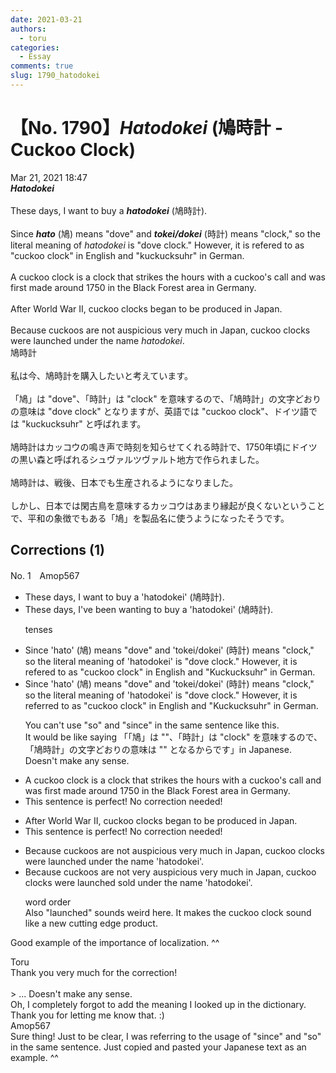 ```yaml
---
date: 2021-03-21
authors:
  - toru
categories:
  - Essay
comments: true
slug: 1790_hatodokei
---
```


# 【No. 1790】<strong><em>Hatodokei</strong></em> (鳩時計 - Cuckoo Clock)
<div class="date">Mar 21, 2021 18:47</div>
<div id="post"><div id="body_show_ori">
<strong><em>Hatodokei</strong></em><br/><br/>These days, I want to buy a <strong><em>hatodokei</em></strong> (鳩時計).<br/><br/>Since <strong><em>hato</em></strong> (鳩) means "dove" and <strong><em>tokei/dokei</em></strong> (時計) means "clock," so the literal meaning of <em>hatodokei</em> is "dove clock." However, it is refered to as "cuckoo clock" in English and "kuckucksuhr" in German.<br/><br/>A cuckoo clock is a clock that strikes the hours with a cuckoo's call and was first made around 1750 in the Black Forest area in Germany.<br/><br/>After World War II, cuckoo clocks began to be produced in Japan.<br/><br/>Because cuckoos are not auspicious very much in Japan, cuckoo clocks were launched under the name <em>hatodokei</em>.
</div></div>

<!-- more -->

<div id="post_ja"><div id="body_show_mo">
鳩時計<br/><br/>私は今、鳩時計を購入したいと考えています。<br/><br/>「鳩」は "dove"、「時計」は "clock" を意味するので、「鳩時計」の文字どおりの意味は "dove clock" となりますが、英語では "cuckoo clock"、ドイツ語では "kuckucksuhr" と呼ばれます。<br/><br/>鳩時計はカッコウの鳴き声で時刻を知らせてくれる時計で、1750年頃にドイツの黒い森と呼ばれるシュヴァルツヴァルト地方で作られました。<br/><br/>鳩時計は、戦後、日本でも生産されるようになりました。<br/><br/>しかし、日本では閑古鳥を意味するカッコウはあまり縁起が良くないということで、平和の象徴でもある「鳩」を製品名に使うようになったそうです。
</div></div>

## Corrections (1)
<div id="block"><div class="first_name"> No. 1　<span class="just_name">Amop567</span></div><div id="block2">
<ul class="correction_field">
<li class="incorrect">These days, I want to buy a 'hatodokei' (鳩時計).</li>
<li class="corrected correct">
These days, <span class="f_blue">I've been wanting</span> to buy a 'hatodokei' (鳩時計).
<p class="correction_comment">tenses</p>
</li>
</ul>
<ul class="correction_field">
<li class="incorrect">Since 'hato' (鳩) means "dove" and 'tokei/dokei' (時計) means "clock," so the literal meaning of 'hatodokei' is "dove clock." However, it is refered to as "cuckoo clock" in English and "Kuckucksuhr" in German.</li>
<li class="corrected correct">
Since 'hato' (鳩) means "dove" and 'tokei/dokei' (時計) means "clock," <span class="sline"><span class="f_red">so</span></span> the literal meaning of 'hatodokei' is "dove clock." However, it is <span class="f_blue">referred</span> to as "cuckoo clock" in English and "Kuckucksuhr" in German.
<p class="correction_comment">You can't use "so" and "since" in the same sentence like this. <br/>It would be like saying 「「鳩」は ""、「時計」は "clock" を意味するので、「鳩時計」の文字どおりの意味は "" となるからです」in Japanese. Doesn't make any sense.</p>
</li>
</ul>
<ul class="correction_field">
<li class="incorrect">A cuckoo clock is a clock that strikes the hours with a cuckoo's call and was first made around 1750 in the Black Forest area in Germany.</li>
<li class="corrected perfect">This sentence is perfect! No correction needed!</li>
</ul>
<ul class="correction_field">
<li class="incorrect">After World War II, cuckoo clocks began to be produced in Japan.</li>
<li class="corrected perfect">This sentence is perfect! No correction needed!</li>
</ul>
<ul class="correction_field">
<li class="incorrect">Because cuckoos are not auspicious very much in Japan, cuckoo clocks were launched under the name 'hatodokei'.</li>
<li class="corrected correct">
Because cuckoos are not <span class="f_blue">very</span> auspicious <span class="sline"><span class="f_red">very much</span></span> in Japan, cuckoo clocks were <span class="sline"><span class="f_red">launched</span></span> <span class="f_blue">sold</span> under the name 'hatodokei'.
<p class="correction_comment">word order <br/>Also "launched" sounds weird here. It makes the cuckoo clock sound like a new cutting edge product.</p>
</li>
</ul>
<p class="comment_small">
 Good example of the importance of localization. ^^
</p>

</div><div class="name"><span class="just_name">Toru</span><br>
Thank you very much for the correction!<br/><br/>&gt; ... Doesn't make any sense.<br/>Oh, I completely forgot to add the meaning I looked up in the dictionary. Thank you for letting me know that. :)
</div>
<div class="name"><span class="just_name">Amop567</span><br>
Sure thing! Just to be clear, I was referring to the usage of "since" and "so" in the same sentence. Just copied and pasted your Japanese text as an example. ^^ 
</div>
</div>

